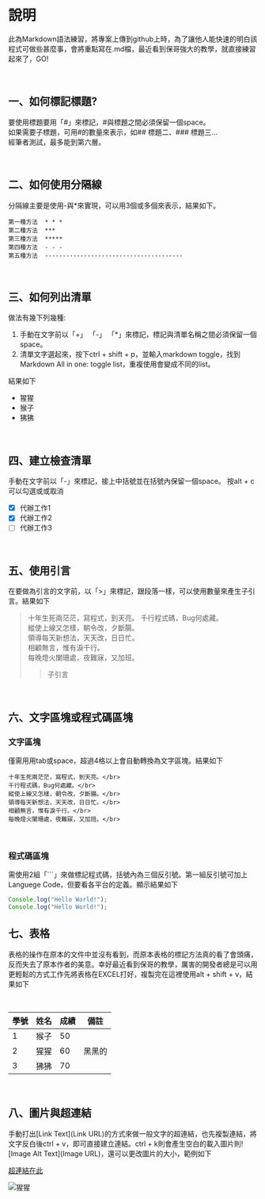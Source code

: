 # 說明

此為Markdown語法練習，將專案上傳到github上時，為了讓他人能快速的明白該程式可做些甚麼事，會將重點寫在.md檔，最近看到保哥強大的教學，就直接練習起來了，GO!

</br>

## 一、如何標記標題?

要使用標題要用「#」來標記，#與標題之間必須保留一個space。  
如果需要子標題，可用#的數量來表示，如## 標題二、### 標題三...  
經筆者測試，最多能到第六層。

</br>

## 二、如何使用分隔線

分隔線主要是使用-與*來實現，可以用3個或多個來表示，結果如下。

    第一種方法  * * *
    第二種方法  ***
    第三種方法  *****
    第四種方法  - - -
    第五種方法  ---------------------------------------

</br>

## 三、如何列出清單

做法有幾下列幾種:

1. 手動在文字前以「+」 「-」 「*」來標記，標記與清單名稱之間必須保留一個space。
2. 清單文字選起來，按下ctrl + shift + p，並輸入markdown toggle，找到Markdown All in one: toggle list，重複使用會變成不同的list。

結果如下

+ 猩猩
+ 猴子
+ 狒狒

</br>

## 四、建立檢查清單

手動在文字前以「-」來標記，接上中括號並在括號內保留一個space。
按alt + c 可以勾選或或取消

- [x] 代辦工作1
- [x] 代辦工作2
- [ ] 代辦工作3

</br>

## 五、使用引言

在要做為引言的文字前，以「>」來標記，跟段落一樣，可以使用數量來產生子引言。結果如下

>十年生死兩茫茫，寫程式，到天亮。
>千行程式碼，Bug何處藏。</br>
>縱使上線又怎樣，朝令改，夕斷腸。</br>
>領導每天新想法，天天改，日日忙。</br>
>相顧無言，惟有淚千行。</br>
>每晚燈火闌珊處，夜難寐，又加班。</br>
>>子引言

</br>

## 六、文字區塊或程式碼區塊

### 文字區塊

僅需用用tab或space，超過4格以上會自動轉換為文字區塊。結果如下

    十年生死兩茫茫，寫程式，到天亮。</br>
    千行程式碼，Bug何處藏。</br>
    縱使上線又怎樣，朝令改，夕斷腸。</br>
    領導每天新想法，天天改，日日忙。</br>
    相顧無言，惟有淚千行。</br>
    每晚燈火闌珊處，夜難寐，又加班。</br>

</br>

### 程式碼區塊

需使用2組「```」來做標記程式碼，括號內為三個反引號。第一組反引號可加上Languege Code，但要看各平台的定義。顯示結果如下

```js
Console.log("Hello World!");
Console.log("Hello World!");
```

## 七、表格

表格的操作在原本的文件中並沒有看到，而原本表格的標記方法真的看了會頭痛，反而失去了原本作者的美意。幸好最近看到保哥的教學，厲害的開發者總是可以用更輕鬆的方式工作先將表格在EXCEL打好，複製完在這裡使用alt + shift + v，結果如下

</br>

| 學號 | 姓名 | 成績 | 備註  |
|----|----|----|-----|
| 1  | 猴子 | 50 |     |
| 2  | 猩猩 | 60 | 黑黑的 |
| 3  | 狒狒 | 70 |

</br>

## 八、圖片與超連結

手動打出[Link Text](Link URL)的方式來做一般文字的超連結，也先複製連結，將文字反白後ctrl + v，即可直接建立連結。ctrl + k則會產生空白的載入圖片則![Image Alt Text](Image URL)，還可以更改圖片的大小，範例如下

[超連結在此](https://www.google.com/?hl=zh_tw)

![猩猩](https://images.chinatimes.com/newsphoto/2021-04-10/1024/20210410002170.jpg)
